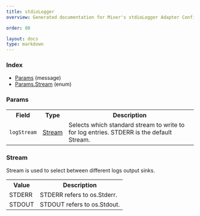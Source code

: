 ```yaml
---
title: stdioLogger
overview: Generated documentation for Mixer's stdioLogger Adapter Configuration Schema

order: 80

layout: docs
type: markdown
---
```



<a name="rpcAdapter.stdioLogger.Index"></a>
### Index

* [Params](#adapter.stdioLogger.Params)
(message)
* [Params.Stream](#adapter.stdioLogger.Params.Stream)
(enum)

<a name="adapter.stdioLogger.Params"></a>
### Params

<table>
 <tr>
  <th>Field</th>
  <th>Type</th>
  <th>Description</th>
 </tr>
<a name="adapter.stdioLogger.Params.logStream"></a>
 <tr>
  <td><code>logStream</code></td>
  <td><a href="#adapter.stdioLogger.Params.Stream">Stream</a></td>
  <td>Selects which standard stream to write to for log entries. STDERR is the default Stream.</td>
 </tr>
</table>

<a name="adapter.stdioLogger.Params.Stream"></a>
### Stream
Stream is used to select between different logs output sinks.


<table>
 <tr>
  <th>Value</th>
  <th>Description</th>
 </tr>
<a name="adapter.stdioLogger.Params.Stream.STDERR"></a>
 <tr>
  <td>STDERR</td>
  <td>STDERR refers to os.Stderr.</td>
 </tr>
<a name="adapter.stdioLogger.Params.Stream.STDOUT"></a>
 <tr>
  <td>STDOUT</td>
  <td>STDOUT refers to os.Stdout.</td>
 </tr>
</table>
